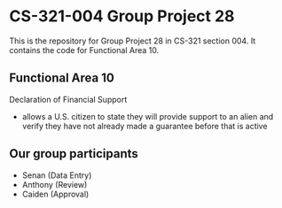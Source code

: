 # CS-321-004 Group Project 28

This is the repository for Group Project 28 in CS-321 section 004. It contains the code for Functional Area 10.

## Functional Area 10
Declaration of Financial Support
- allows a U.S. citizen to state they will provide support to an alien and verify they have not already made a guarantee before that is active

## Our group participants
- Senan (Data Entry)
- Anthony (Review)
- Caiden (Approval)



